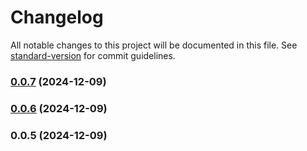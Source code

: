 # Changelog

All notable changes to this project will be documented in this file. See [standard-version](https://github.com/conventional-changelog/standard-version) for commit guidelines.

### [0.0.7](https://github.com/similie/pg-microservice-datasource/compare/v0.0.6...v0.0.7) (2024-12-09)

### [0.0.6](https://github.com/similie/pg-microservice-datasource/compare/v0.0.5...v0.0.6) (2024-12-09)

### 0.0.5 (2024-12-09)
